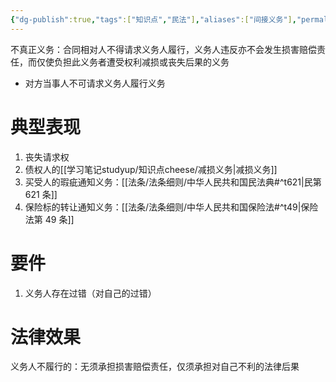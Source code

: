 ```yaml
---
{"dg-publish":true,"tags":["知识点","民法"],"aliases":["间接义务"],"permalink":"/学习笔记studyup/知识点cheese/不真正义务/","dgPassFrontmatter":true,"created":"2024-07-16T09:47:20.947+08:00","updated":"2024-10-24T22:38:51.899+08:00"}
---
```


‌不真正义务：合同相对人不得请求义务人履行，义务人违反亦不会发生损害赔偿责任，而仅使负担此义务者遭受权利减损或丧失后果的义务
- 对方当事人不可请求义务人履行义务
# 典型表现
1. 丧失请求权
2. 债权人的[[学习笔记studyup/知识点cheese/减损义务\|减损义务]]
3. 买受人的瑕疵通知义务：[[法条/法条细则/中华人民共和国民法典#^t621\|民第621 条]]
4. 保险标的转让通知义务：[[法条/法条细则/中华人民共和国保险法#^t49\|保险法第 49 条]]
# 要件
1. 义务人存在过错（对自己的过错）
# 法律效果 
义务人不履行的：无须承担损害赔偿责任，仅须承担对自己不利的法律后果
